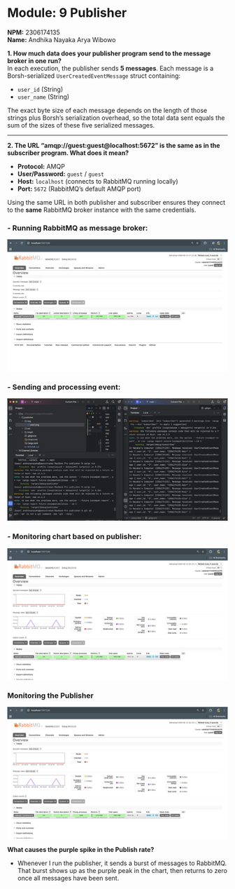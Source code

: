 # Module: 9 Publisher
**NPM:** 2306174135  
**Name:** Andhika Nayaka Arya Wibowo

**1. How much data does your publisher program send to the message broker in one run?**  
In each execution, the publisher sends **5 messages**. Each message is a Borsh-serialized `UserCreatedEventMessage` struct containing:
- `user_id` (String)
- `user_name` (String)

The exact byte size of each message depends on the length of those strings plus Borsh’s serialization overhead, so the total data sent equals the sum of the sizes of these five serialized messages.

---

**2. The URL “amqp://guest:guest@localhost:5672” is the same as in the subscriber program. What does it mean?**
- **Protocol:** AMQP
- **User/Password:** `guest` / `guest`
- **Host:** `localhost` (connects to RabbitMQ running locally)
- **Port:** `5672` (RabbitMQ’s default AMQP port)

Using the same URL in both publisher and subscriber ensures they connect to the **same** RabbitMQ broker instance with the same credentials.

### - Running RabbitMQ as message broker:
  ![alt text](img/pub1.png)

### - Sending and processing event:
  ![alt text](img/pub2.png)

### - Monitoring chart based on publisher:
  ![alt text](img/pub3.png)

### Monitoring the Publisher

![Publisher Activity Chart](img/pub3.png)

**What causes the purple spike in the Publish rate?**  
- Whenever I run the publisher, it sends a burst of messages to RabbitMQ. That burst shows up as the purple peak in the chart, then returns to zero once all messages have been sent.